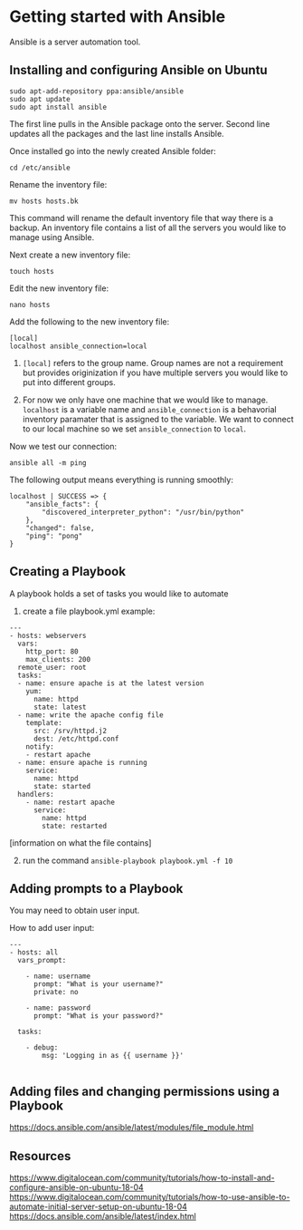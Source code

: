 # Getting started with Ansible
Ansible is a server automation tool.

## Installing and configuring Ansible on Ubuntu
```
sudo apt-add-repository ppa:ansible/ansible
sudo apt update
sudo apt install ansible
```
The first line pulls in the Ansible package onto the server. Second line updates all the packages and the last line installs Ansible.

Once installed go into the newly created Ansible folder:
```
cd /etc/ansible
```
Rename the inventory file:
```
mv hosts hosts.bk
```
This command will rename the default inventory file that way there is a backup. An inventory file contains a list of all the servers you would like to manage using Ansible.

Next create a new inventory file:
```
touch hosts
````
Edit the new inventory file:

```
nano hosts
```

Add the following to the new inventory file:
```
[local]
localhost ansible_connection=local
```
1. ```[local]``` refers to the group name. Group names are not a requirement but provides originization if you have multiple servers you would like to put into different groups.

2. For now we only have one machine that we would like to manage. ```localhost``` is a variable name and ```ansible_connection``` is a behavorial inventory paramater that is assigned to the variable. We want to connect to our local machine so we set ```ansible_connection``` to ```local```.

Now we test our connection:
```
ansible all -m ping
```

The following output means everything is running smoothly:
```
localhost | SUCCESS => {
    "ansible_facts": {
        "discovered_interpreter_python": "/usr/bin/python"
    }, 
    "changed": false, 
    "ping": "pong"
}
```


## Creating a Playbook

A playbook holds a set of tasks you would like to automate

 1. create a file playbook.yml
 example:
```
---
- hosts: webservers
  vars:
    http_port: 80
    max_clients: 200
  remote_user: root
  tasks:
  - name: ensure apache is at the latest version
    yum:
      name: httpd
      state: latest
  - name: write the apache config file
    template:
      src: /srv/httpd.j2
      dest: /etc/httpd.conf
    notify:
    - restart apache
  - name: ensure apache is running
    service:
      name: httpd
      state: started
  handlers:
    - name: restart apache
      service:
        name: httpd
        state: restarted
```
[information on what the file contains]

2. run the command ```ansible-playbook playbook.yml -f 10```

## Adding prompts to a Playbook

You may need to obtain user input.  

How to add user input:

```
---
- hosts: all
  vars_prompt:

    - name: username
      prompt: "What is your username?"
      private: no

    - name: password
      prompt: "What is your password?"

  tasks:

    - debug:
        msg: 'Logging in as {{ username }}'
        
```

## Adding files and changing permissions using a Playbook
https://docs.ansible.com/ansible/latest/modules/file_module.html

## Resources
https://www.digitalocean.com/community/tutorials/how-to-install-and-configure-ansible-on-ubuntu-18-04
https://www.digitalocean.com/community/tutorials/how-to-use-ansible-to-automate-initial-server-setup-on-ubuntu-18-04
https://docs.ansible.com/ansible/latest/index.html
